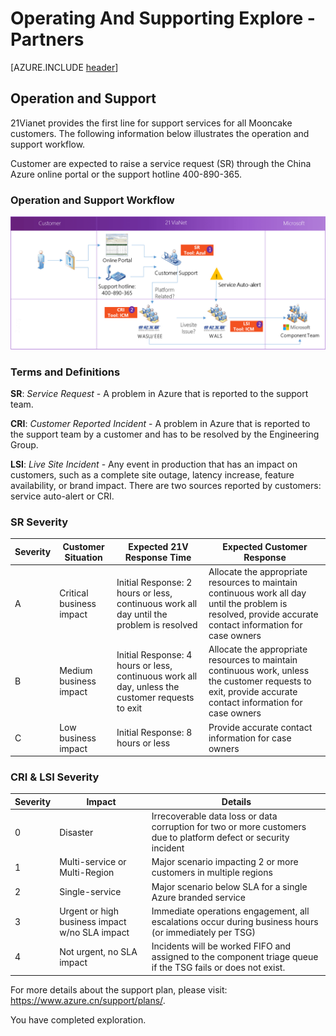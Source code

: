 <properties
	pageTitle="Global Customer Playbook operating-supporting-explore-partners "
	description="Global Customer Playbook operating-supporting-explore-partners"
	services="global-customer-playbook"
	documentationCenter=""
	authors="jtong"
	manager="edwinc"
	editor=""
	tags="global-customer-playbook"/>

<tags
	ms.service="migration-lifecycle-operating-supporting"
	ms.workload=""
	ms.tgt_pltfrm=""
	ms.devlang="na"
	ms.topic="article"
	ms.date="11/21/2016"
	wacn.date="11/21/2016"
	wacn.lang="en"
	ms.author="jtong"/>


# Operating And Supporting Explore - Partners

[AZURE.INCLUDE [header](../../../../mktcontent/includes/operating-supporting-explore.md)]

## Operation and Support

21Vianet provides the first line for support services for all Mooncake customers. The following information below illustrates the operation and support workflow.
 
Customer are expected to raise a service request (SR) through the China Azure online portal or the support hotline 400-890-365.

### Operation and Support Workflow

![img](../../media/support-workflow.png)

### Terms and Definitions

**SR**: *Service Request* - A problem in Azure that is reported to the support team.

**CRI**: *Customer Reported Incident* - A problem in Azure that is reported to the support team by a customer and has to be resolved by the Engineering Group.

**LSI**: *Live Site Incident* - Any event in production that has an impact on customers, such as a complete site outage, latency increase, feature availability, or brand impact. There are two sources reported by customers: service auto-alert or CRI.

### SR Severity 

**Severity** | **Customer Situation** | **Expected 21V Response Time** | **Expected Customer Response**
------------ | ------------ | ------------ | ------------
A | Critical business impact | Initial Response: 2 hours or less, continuous work all day until the problem is resolved | Allocate the appropriate resources to maintain continuous work all day until the problem is resolved, provide accurate contact information for case owners
B | Medium business impact | Initial Response: 4 hours or less, continuous work all day, unless the customer requests to exit | Allocate the appropriate resources to maintain continuous work, unless the customer requests to exit, provide accurate contact information for case owners
C | Low business impact | Initial Response: 8 hours or less | Provide accurate contact information for case owners

### CRI & LSI Severity 

**Severity** | **Impact** | **Details** 
------------ | ------------ | ------------
0 | Disaster | Irrecoverable data loss or data corruption for two or more customers due to platform defect or security incident
1 | Multi-service or Multi-Region | Major scenario impacting 2 or more customers in multiple regions
2 | Single-service | Major scenario below SLA for a single Azure branded service
3 | Urgent or high business impact w/no SLA impact | Immediate operations engagement, all escalations occur during business hours (or immediately per TSG)
4 | Not urgent, no SLA impact | Incidents will be worked FIFO and assigned to the component triage queue if the TSG fails or does not exist.

For more details about the support plan, please visit: https://www.azure.cn/support/plans/.

You have completed exploration.





